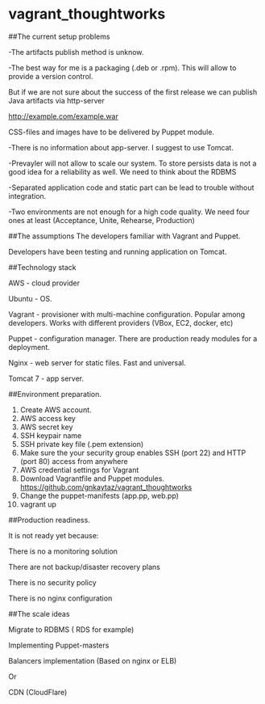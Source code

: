 # vagrant_thoughtworks
##The current setup problems

-The artifacts publish method is unknow. 

-The best way for me is a packaging (.deb or .rpm). This will allow to provide a version control.

But if we are not sure about the success of the first release we can publish Java artifacts via http-server 

http://example.com/example.war

CSS-files and images have to be delivered by Puppet module.

-There is no information about app-server. I suggest to use Tomcat.

-Prevayler will not allow to scale our system. To store persists data is not a good idea for  a reliability as well. We need to think about the RDBMS

-Separated application code and static part can be lead to trouble without integration.

-Two environments are not enough for a high code quality. We need four ones at least (Acceptance, Unite, Rehearse, Production)

##The assumptions
The developers familiar with Vagrant and Puppet.

Developers have been testing and running application on Tomcat.  

##Technology stack

AWS - cloud provider

Ubuntu - OS. 

Vagrant - provisioner with multi-machine configuration. Popular among developers. Works with different providers (VBox, EC2, docker, etc)

Puppet - configuration manager. There are production ready modules for a deployment.

Nginx - web server for static files. Fast and universal.

Tomcat 7 - app server. 

##Environment preparation.

1. Create AWS account.
2. AWS access key
3. AWS secret key
4. SSH keypair name
5. SSH private key file (.pem extension)
6. Make sure the your security group enables SSH (port 22) and HTTP (port 80) access from anywhere
7. AWS credential settings for Vagrant
8. Download Vagrantfile and Puppet modules. https://github.com/gnkaytaz/vagrant_thoughtworks
9. Change the puppet-manifests (app.pp, web.pp)
10. vagrant up 

##Production readiness.

It is not ready yet because:

There is no a monitoring solution

There are not backup/disaster recovery plans

There is no security policy

There is no nginx configuration

##The scale ideas

Migrate to RDBMS ( RDS for example)

Implementing Puppet-masters

Balancers implementation (Based on nginx or ELB)

Or

CDN (CloudFlare)
